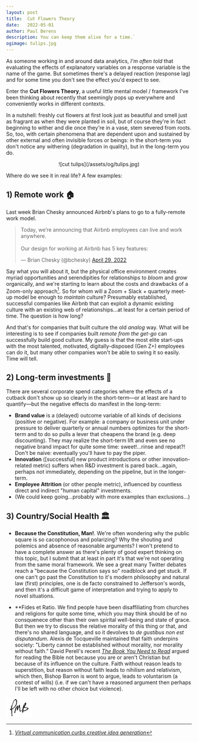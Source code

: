 ```yaml
---
layout: post
title:	Cut Flowers Theory
date:	2022-05-01
author:	Paul Berens
description: You can keep them alive for a time.`
ogimage: tulips.jpg
---
```

As someone working in and around data analytics, *I'm often told* that evaluating the effects of explanatory variables on a response variable is the name of the game. But sometimes there's a delayed reaction (response lag) and for some time you don't see the effect you'd expect to see.

Enter the **Cut Flowers Theory**, a useful little mental model / framework I've been thinking about recently that seemingly pops up everywhere and conveniently works in different contexts. 

In a nutshell: freshly cut flowers at first look just as beautiful and smell just as fragrant as when they were planted in soil, but of course they're in fact beginning to wither and die once they're in a vase, stem severed from roots. So, too, with certain phenomena that are dependent upon and sustained by other external and often invisible forces or beings: in the short-term you don't notice any withering (degradation in quality), but in the long-term you do.

<center>![cut tulips](/assets/og/tulips.jpg)</center>

Where do we see it in real life? A few examples:

## 1) Remote work &#127968;

Last week Brian Chesky announced Airbnb's plans to go to a fully-remote work model.

<blockquote class="twitter-tweet"><p lang="en" dir="ltr">Today, we’re announcing that Airbnb employees can live and work anywhere. <br><br>Our design for working at Airbnb has 5 key features:</p>&mdash; Brian Chesky (@bchesky) <a href="https://twitter.com/bchesky/status/1519831566486147073?ref_src=twsrc%5Etfw">April 29, 2022</a></blockquote> <script async src="https://platform.twitter.com/widgets.js" charset="utf-8"></script>

Say what you will about it, but the physical office environment creates myriad opportunities and serendipities for relationships to *bloom* and *grow* organically, and we're starting to learn about the costs and drawbacks of a Zoom-only approach[^1]. So for whom will a Zoom + Slack + quarterly meet-up model be enough to *maintain* culture? Presumably established, successful companies like Airbnb that can exploit a dynamic existing culture with an existing web of relationships...at least for a certain period of time. The question is how long?

[^1]: *[Virtual communication curbs creative idea generation](https://www.nature.com/articles/s41586-022-04643-y)*

And that's for companies that built culture the old *analog* way. What will be interesting is to see if companies built *remote from the get-go* can successfully build good culture. My guess is that the most elite start-ups with the most talented, motivated, digitally-disposed (Gen Z+) employees can do it, but many other companies won't be able to swing it so easily. Time will tell.

## 2) Long-term investments &#128184;

There are several corporate spend categories where the effects of a cutback don't show up so clearly in the short-term—or at least are hard to quantify—but the negative effects do manifest in the long-term:
- **Brand value** is a (delayed) outcome variable of all kinds of decisions (positive or negative). For example: a company or business unit under pressure to deliver quarterly or annual numbers optimizes for the short-term and to do so pulls a lever that cheapens the brand (e.g. deep discounting). They may realize the short-term lift and even see no negative brand impact for quite some time: sweet!...rinse and repeat?! Don't be naive: eventually you'll have to pay the piper.
- **Innovation** ([successful] new product introductions or other innovation-related metric) suffers when R&D investment is pared back...again, perhaps not immediately, depending on the pipeline, but in the longer-term.
- **Employee Attrition** (or other people metric), influenced by countless direct and indirect "human capital" investments.
- (We could keep going...probably with more examples than exclusions...)

## 3) Country/Social Health &#127963;

- **Because the Constitution, Man!**. We're often wondering why the public square is so cacophonous and polarizing? Why the shouting and polemics and absence of reasonable arguments? I won't pretend to have a complete answer as there's plenty of good expert thinking on this topic, but I submit that at least in part it's that we're not operating from the same moral framework. We see a great many Twitter debates reach a "because the Constitution says so" roadblock and get stuck. If one can't go past the Constitution to it's modern philosophy and natural law (first) principles, one is de facto constrained to Jefferson's words, and then it's a difficult game of interpretation and trying to apply to novel situations.

- **Fides et Ratio. We find people have been disaffiliating from churches and religions for quite some time, which you may think should be of no consquenece other than their own spirital well-being and state of grace. But then we try to discuss the relative morality of this thing or that, and there's no shared language, and so it devolves to *de gustibus non est disputandum*. Alexis de Tocqueville maintained that faith underpins society: "Liberty cannot be established without morality, nor morality without faith." David Perell's recent *[The Book You Need to Read](https://perell.com/essay/the-book-you-need-to-read/)* argued for reading the Bible not because you are or aren't Christian but because of its influence on the culture. Faith without reason leads to superstition, but reason without faith leads to nihilism and relativism, which then, Bishop Barron is wont to argue, leads to voluntarism (a contest of wills) (i.e. if we can't have a reasoned argument then perhaps I'll be left with no other choice but violence).

![initials](/assets/images/initials.pmb.71.56.png)